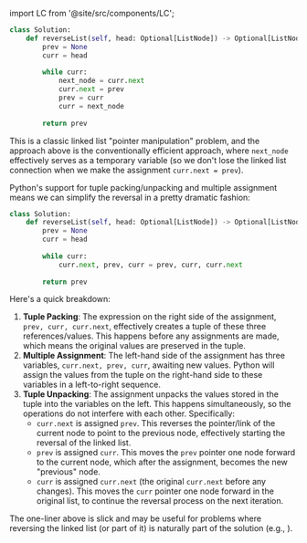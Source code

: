 import LC from '@site/src/components/LC';

```python
class Solution:
    def reverseList(self, head: Optional[ListNode]) -> Optional[ListNode]:
        prev = None
        curr = head
        
        while curr:
            next_node = curr.next
            curr.next = prev
            prev = curr
            curr = next_node
            
        return prev
```

This is a classic linked list "pointer manipulation" problem, and the approach above is the conventionally efficient approach, where `next_node` effectively serves as a temporary variable (so we don't lose the linked list connection when we make the assignment `curr.next = prev`).

Python's support for tuple packing/unpacking and multiple assignment means we can simplify the reversal in a pretty dramatic fashion:

```python
class Solution:
    def reverseList(self, head: Optional[ListNode]) -> Optional[ListNode]:
        prev = None
        curr = head
        
        while curr:
            curr.next, prev, curr = prev, curr, curr.next
            
        return prev
```

Here's a quick breakdown:

1. **Tuple Packing**: The expression on the right side of the assignment, `prev, curr, curr.next`, effectively creates a tuple of these three references/values. This happens before any assignments are made, which means the original values are preserved in the tuple.
2. **Multiple Assignment**: The left-hand side of the assignment has three variables, `curr.next, prev, curr`, awaiting new values. Python will assign the values from the tuple on the right-hand side to these variables in a left-to-right sequence.
3. **Tuple Unpacking**: The assignment unpacks the values stored in the tuple into the variables on the left. This happens simultaneously, so the operations do not interfere with each other. Specifically:
   - `curr.next` is assigned `prev`. This reverses the pointer/link of the current node to point to the previous node, effectively starting the reversal of the linked list.
   - `prev` is assigned `curr`. This moves the `prev` pointer one node forward to the current node, which after the assignment, becomes the new "previous" node.
   - `curr` is assigned `curr.next` (the original `curr.next` before any changes). This moves the `curr` pointer one node forward in the original list, to continue the reversal process on the next iteration.

The one-liner above is slick and may be useful for problems where reversing the linked list (or part of it) is naturally part of the solution (e.g., <LC id='2130' type='long' ></LC>).